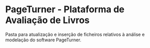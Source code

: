 # PageTurner - Plataforma de Avaliação de Livros

Pasta para atualização e inserção de ficheiros relativos à análise e modelação do software PageTurner.
